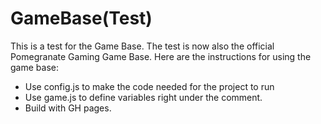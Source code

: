 # GameBase(Test)
This is a test for the Game Base.
The test is now also the official Pomegranate Gaming Game Base.
Here are the instructions for using the game base:
- Use config.js to make the code needed for the project to run
- Use game.js to define variables right under the comment.
- Build with GH pages.
